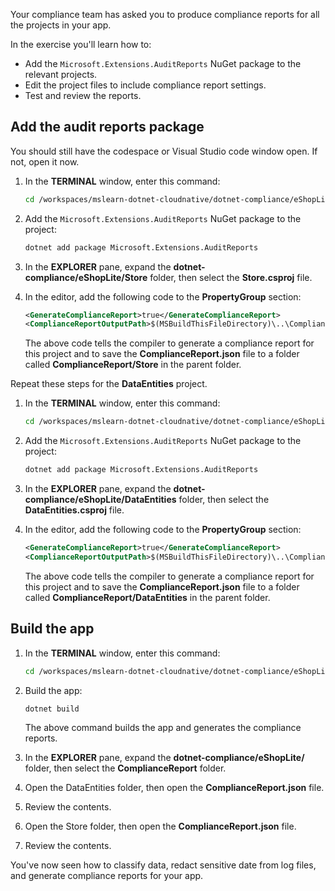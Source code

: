 Your compliance team has asked you to produce compliance reports for all the projects in your app.

In the exercise you'll learn how to:

* Add the `Microsoft.Extensions.AuditReports` NuGet package to the relevant projects.
* Edit the project files to include compliance report settings.
* Test and review the reports.

## Add the audit reports package

You should still have the codespace or Visual Studio code window open. If not, open it now.

1. In the **TERMINAL** window, enter this command:

    ```bash
    cd /workspaces/mslearn-dotnet-cloudnative/dotnet-compliance/eShopLite/Store/
    ```

1. Add the `Microsoft.Extensions.AuditReports` NuGet package to the project:

    ```bash
    dotnet add package Microsoft.Extensions.AuditReports
    ```

1. In the **EXPLORER** pane, expand the **dotnet-compliance/eShopLite/Store** folder, then select the **Store.csproj** file.
1. In the editor, add the following code to the **PropertyGroup** section:

    ```xml
    <GenerateComplianceReport>true</GenerateComplianceReport>
    <ComplianceReportOutputPath>$(MSBuildThisFileDirectory)\..\ComplianceReport\Store</ComplianceReportOutputPath>
    ```

    The above code tells the compiler to generate a compliance report for this project and to save the **ComplianceReport.json** file to a folder called **ComplianceReport/Store** in the parent folder.

Repeat these steps for the **DataEntities** project.

1. In the **TERMINAL** window, enter this command:

    ```bash
    cd /workspaces/mslearn-dotnet-cloudnative/dotnet-compliance/eShopLite/DataEntities/
    ```

1. Add the `Microsoft.Extensions.AuditReports` NuGet package to the project:

    ```bash
    dotnet add package Microsoft.Extensions.AuditReports
    ```

1. In the **EXPLORER** pane, expand the **dotnet-compliance/eShopLite/DataEntities** folder, then select the **DataEntities.csproj** file.
1. In the editor, add the following code to the **PropertyGroup** section:

    ```xml
    <GenerateComplianceReport>true</GenerateComplianceReport>
    <ComplianceReportOutputPath>$(MSBuildThisFileDirectory)\..\ComplianceReport\DataEntities</ComplianceReportOutputPath>
    ```

    The above code tells the compiler to generate a compliance report for this project and to save the **ComplianceReport.json** file to a folder called **ComplianceReport/DataEntities** in the parent folder.

## Build the app

1. In the **TERMINAL** window, enter this command:

    ```bash
    cd /workspaces/mslearn-dotnet-cloudnative/dotnet-compliance/eShopLite/
    ```

1. Build the app:

    ```bash
    dotnet build
    ```

    The above command builds the app and generates the compliance reports.
1. In the **EXPLORER** pane, expand the **dotnet-compliance/eShopLite/** folder, then select the **ComplianceReport** folder.
1. Open the DataEntities folder, then open the **ComplianceReport.json** file.
1. Review the contents.
1. Open the Store folder, then open the **ComplianceReport.json** file.
1. Review the contents.

You've now seen how to classify data, redact sensitive date from log files, and generate compliance reports for your app.